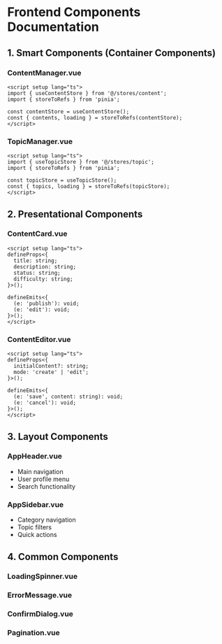 # Frontend Components Documentation

## 1. Smart Components (Container Components)

### ContentManager.vue

```vue
<script setup lang="ts">
import { useContentStore } from '@/stores/content';
import { storeToRefs } from 'pinia';

const contentStore = useContentStore();
const { contents, loading } = storeToRefs(contentStore);
</script>
```

### TopicManager.vue

```vue
<script setup lang="ts">
import { useTopicStore } from '@/stores/topic';
import { storeToRefs } from 'pinia';

const topicStore = useTopicStore();
const { topics, loading } = storeToRefs(topicStore);
</script>
```

## 2. Presentational Components

### ContentCard.vue

```vue
<script setup lang="ts">
defineProps<{
  title: string;
  description: string;
  status: string;
  difficulty: string;
}>();

defineEmits<{
  (e: 'publish'): void;
  (e: 'edit'): void;
}>();
</script>
```

### ContentEditor.vue

```vue
<script setup lang="ts">
defineProps<{
  initialContent?: string;
  mode: 'create' | 'edit';
}>();

defineEmits<{
  (e: 'save', content: string): void;
  (e: 'cancel'): void;
}>();
</script>
```

## 3. Layout Components

### AppHeader.vue

- Main navigation
- User profile menu
- Search functionality

### AppSidebar.vue

- Category navigation
- Topic filters
- Quick actions

## 4. Common Components

### LoadingSpinner.vue

### ErrorMessage.vue

### ConfirmDialog.vue

### Pagination.vue
